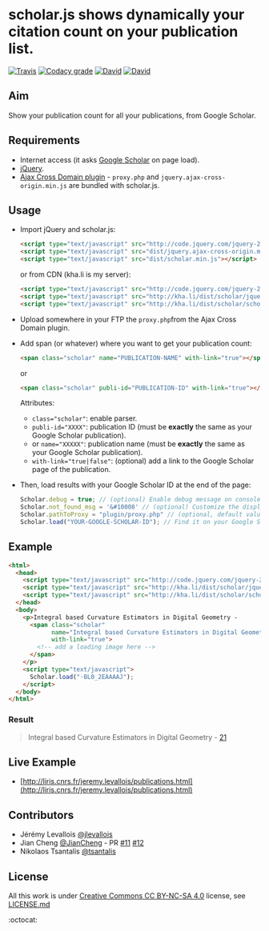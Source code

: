 # scholar.js shows dynamically your citation count on your publication list.

[![Travis](https://img.shields.io/travis/jlevallois/scholar.js.svg?style=flat-square)](https://travis-ci.org/jlevallois/scholar.js) [![Codacy grade](https://img.shields.io/codacy/grade/3d58162024e341f380bac93397cb4ae6.svg?style=flat-square)](https://www.codacy.com/app/jeremy-levallois/scholar-js) [![David](https://img.shields.io/david/jlevallois/scholar.js.svg?style=flat-square)](https://david-dm.org/jlevallois/scholar.js#info=dependencies)
[![David](https://img.shields.io/david/dev/jlevallois/scholar.js.svg?style=flat-square)](https://david-dm.org/jlevallois/scholar.js#info=devDependencies)

## Aim

Show your publication count for all your publications, from Google Scholar.

## Requirements

- Internet access (it asks [Google Scholar](http://scholar.google.com/) on page load).
- [jQuery](http://jquery.com/).
- [Ajax Cross Domain plugin](http://www.ajax-cross-origin.com) - `proxy.php` and `jquery.ajax-cross-origin.min.js` are bundled with scholar.js.

## Usage

- Import jQuery and scholar.js:

  ```html
  <script type="text/javascript" src="http://code.jquery.com/jquery-2.2.0.min.js"></script>
  <script type="text/javascript" src="dist/jquery.ajax-cross-origin.min.js"></script>
  <script type="text/javascript" src="dist/scholar.min.js"></script>
  ```

  or from CDN (kha.li is my server):

  ```html
  <script type="text/javascript" src="http://code.jquery.com/jquery-2.2.0.min.js"></script>
  <script type="text/javascript" src="http://kha.li/dist/scholar/jquery.ajax-cross-origin.min.js"></script>
  <script type="text/javascript" src="http://kha.li/dist/scholar/scholar-0.1.2.min.js"></script>
  ```

- Upload somewhere in your FTP the `proxy.php`from the Ajax Cross Domain plugin.

- Add span (or whatever) where you want to get your publication count:

  ```html
  <span class="scholar" name="PUBLICATION-NAME" with-link="true"></span>
  ```
  or
  ```html
  <span class="scholar" publi-id="PUBLICATION-ID" with-link="true"></span>
  ```

  Attributes:
  - `class="scholar"`: enable parser.
  - `publi-id="XXXX"`: publication ID (must be **exactly** the same as your Google Scholar publication).
  - or `name="XXXXX"`: publication name (must be **exactly** the same as your Google Scholar publication).
  - `with-link="true|false"`: (optional) add a link to the Google Scholar page of the publication.

- Then, load results with your Google Scholar ID at the end of the page:

  ```js
  Scholar.debug = true; // (optional) Enable debug message on console.
  Scholar.not_found_msg = '&#10008' // (optional) Customize the displayed result if the publication is not found.
  Scholar.pathToProxy = "plugin/proxy.php" // (optional, default value is "proxy.php") Path to the proxy for cross domain ajax requests, basically the "proxy.php" file included into the bundle. See [Ajax Cross Domain plugin](http://www.ajax-cross-origin.com) for more information.
  Scholar.load("YOUR-GOOGLE-SCHOLAR-ID"); // Find it on your Google Scholar profil.
  ```

## Example

```html
<html>
  <head>
    <script type="text/javascript" src="http://code.jquery.com/jquery-2.2.0.min.js"></script>
    <script type="text/javascript" src="http://kha.li/dist/scholar/jquery.ajax-cross-origin.min.js"></script>    
    <script type="text/javascript" src="http://kha.li/dist/scholar/scholar-0.1.2.min.js"></script>
  </head>
  <body>
    <p>Integral based Curvature Estimators in Digital Geometry -
      <span class="scholar"
            name="Integral based Curvature Estimators in Digital Geometry"
            with-link="true">
        <!-- add a loading image here -->
      </span>
    </p>
    <script type="text/javascript">
      Scholar.load("-BL0_2EAAAAJ");
    </script>
  </body>
</html>
```

### Result

> Integral based Curvature Estimators in Digital Geometry - [21](https://scholar.google.fr/citations?view_op=view_citation&hl=fr&user=-BL0_2EAAAAJ&citation_for_view=-BL0_2EAAAAJ:u5HHmVD_uO8C)

## Live Example

- [http://liris.cnrs.fr/jeremy.levallois/publications.html](http://liris.cnrs.fr/jeremy.levallois/publications.html)

## Contributors

- Jérémy Levallois [@jlevallois](https://github.com/jlevallois)
- Jian Cheng [@JianCheng](https://github.com/JianCheng) - PR [#11](https://github.com/jlevallois/scholar.js/pull/11) [#12](https://github.com/jlevallois/scholar.js/pull/12)
- Nikolaos Tsantalis [@tsantalis](https://github.com/jlevallois/scholar.js/issues/15)

## License

All this work is under [Creative Commons CC BY-NC-SA 4.0](http://creativecommons.org/licenses/by-nc-sa/4.0/) license, see [LICENSE.md](https://github.com/jlevallois/scholar.js/blob/master/LICENSE.md)

:octocat:
